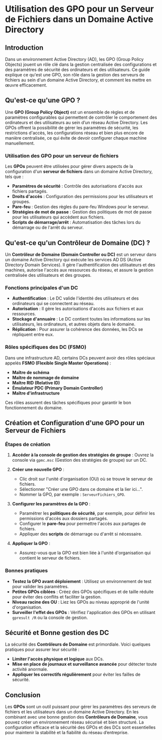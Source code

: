 
# Utilisation des GPO pour un Serveur de Fichiers dans un Domaine Active Directory

## Introduction

Dans un environnement Active Directory (AD), les GPO (Group Policy Objects) jouent un rôle clé dans la gestion centralisée des configurations et des paramètres de sécurité des ordinateurs et des utilisateurs. Ce guide explique ce qu'est une GPO, son rôle dans la gestion des serveurs de fichiers au sein d'un domaine Active Directory, et comment les mettre en œuvre efficacement.

## Qu'est-ce qu'une GPO ?

Une **GPO (Group Policy Object)** est un ensemble de règles et de paramètres configurables qui permettent de contrôler le comportement des ordinateurs et des utilisateurs au sein d’un réseau Active Directory. Les GPOs offrent la possibilité de gérer les paramètres de sécurité, les restrictions d'accès, les configurations réseau et bien plus encore de manière centralisée, ce qui évite de devoir configurer chaque machine manuellement.

### Utilisation des GPO pour un serveur de fichiers

Les **GPOs** peuvent être utilisées pour gérer divers aspects de la configuration d'un **serveur de fichiers** dans un domaine Active Directory, tels que :
- **Paramètres de sécurité** : Contrôle des autorisations d'accès aux fichiers partagés.
- **Droits d'accès** : Configuration des permissions pour les utilisateurs et groupes.
- **Pare-feu** : Gestion des règles du pare-feu Windows pour le serveur.
- **Stratégies de mot de passe** : Gestion des politiques de mot de passe pour les utilisateurs qui accèdent aux fichiers.
- **Scripts de démarrage/arrêt** : Automatisation des tâches lors du démarrage ou de l'arrêt du serveur.

## Qu'est-ce qu'un Contrôleur de Domaine (DC) ?

Un **Contrôleur de Domaine (Domain Controller ou DC)** est un serveur dans un domaine Active Directory qui exécute les services AD DS (Active Directory Domain Services). Il gère l'authentification des utilisateurs et des machines, autorise l'accès aux ressources du réseau, et assure la gestion centralisée des utilisateurs et des groupes.

### Fonctions principales d'un DC
- **Authentification** : Le DC valide l'identité des utilisateurs et des ordinateurs qui se connectent au réseau.
- **Autorisation** : Il gère les autorisations d'accès aux fichiers et aux ressources.
- **Stockage d'annuaire** : Le DC contient toutes les informations sur les utilisateurs, les ordinateurs, et autres objets dans le domaine.
- **Réplication** : Pour assurer la cohérence des données, les DCs se répliquent entre eux.

### Rôles spécifiques des DC (FSMO)
Dans une infrastructure AD, certains DCs peuvent avoir des rôles spéciaux appelés **FSMO (Flexible Single Master Operations)** :
- **Maître de schéma**
- **Maître de nommage de domaine**
- **Maître RID (Relative ID)**
- **Émulateur PDC (Primary Domain Controller)**
- **Maître d'infrastructure**

Ces rôles assurent des tâches spécifiques pour garantir le bon fonctionnement du domaine.

## Création et Configuration d'une GPO pour un Serveur de Fichiers

### Étapes de création
1. **Accéder à la console de gestion des stratégies de groupe** :
   Ouvrez la console via `gpmc.msc` (Gestion des stratégies de groupe) sur un DC.
   
2. **Créer une nouvelle GPO** :
   - Clic droit sur l'unité d'organisation (OU) où se trouve le serveur de fichiers.
   - Sélectionner "Créer une GPO dans ce domaine et la lier ici…".
   - Nommer la GPO, par exemple : `ServeurFichiers_GPO`.

3. **Configurer les paramètres de la GPO** :
   - Paramétrer les **politiques de sécurité**, par exemple, pour définir les permissions d'accès aux dossiers partagés.
   - Configurer le **pare-feu** pour permettre l'accès aux partages de fichiers.
   - Appliquer des **scripts** de démarrage ou d'arrêt si nécessaire.

4. **Appliquer la GPO** :
   - Assurez-vous que la GPO est bien liée à l'unité d'organisation qui contient le serveur de fichiers.

### Bonnes pratiques

- **Testez la GPO avant déploiement** : Utilisez un environnement de test pour valider les paramètres.
- **Petites GPOs ciblées** : Créez des GPOs spécifiques et de taille réduite pour éviter des conflits et faciliter la gestion.
- **Niveau racine des OU** : Liez les GPOs au niveau approprié de l'unité d'organisation.
- **Surveiller l'effet des GPOs** : Vérifiez l'application des GPOs en utilisant `gpresult /R` ou la console de gestion.

## Sécurité et Bonne gestion des DC

La sécurité des **Contrôleurs de Domaine** est primordiale. Voici quelques pratiques pour assurer leur sécurité :
- **Limiter l'accès physique et logique** aux DCs.
- **Mise en place de journaux et surveillance avancée** pour détecter toute activité anormale.
- **Appliquer les correctifs régulièrement** pour éviter les failles de sécurité.

## Conclusion

Les **GPOs** sont un outil puissant pour gérer les paramètres des serveurs de fichiers et les utilisateurs dans un domaine Active Directory. En les combinant avec une bonne gestion des **Contrôleurs de Domaine**, vous pouvez créer un environnement réseau sécurisé et bien structuré. La configuration efficace et la sécurité des GPOs et des DCs sont essentielles pour maintenir la stabilité et la fiabilité du réseau d’entreprise.
